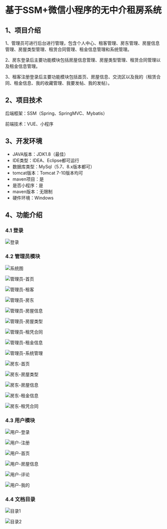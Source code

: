 # 基于SSM+微信小程序的无中介租房系统  



## 1、项目介绍

1、管理员可进行后台进行管理，包含个人中心、租客管理、房东管理、房屋信息管理、房屋类型管理、租赁合同管理、租金信息管理和系统管理。

2、房东登录后主要功能模块包括房屋信息管理、房屋类型管理、租赁合同管理以及租金信息管理。

3、租客注册登录后主要功能模块包括首页、房屋信息、交流区以及我的（租赁合同、租金信息、我的收藏管理、我要发帖、我的发帖）。

## 2、项目技术

后端框架：SSM（Spring、SpringMVC、Mybatis）

前端技术：VUE、小程序

## 3、开发环境

- JAVA版本：JDK1.8（最佳）
- IDE类型：IDEA、Eclipse都可运行
- 数据库类型：MySql（5.7、8.x版本都可） 
- tomcat版本：Tomcat 7-10版本均可
- maven项目：是
- 是否小程序：是
- maven版本：无限制
- 硬件环境：Windows

## 4、功能介绍

### 4.1 登录

![登录](https://www.codemarket.fun/202407141549752.png)

### 4.2 管理员模块

![系统图](https://www.codemarket.fun/202407141550482.png)

![管理员-首页](https://www.codemarket.fun/202407141550049.png)

![管理员-租客](https://www.codemarket.fun/202407141550372.png)

![管理员-房东](https://www.codemarket.fun/202407141550838.png)

![管理员-房屋信息](https://www.codemarket.fun/202407141550985.png)

![管理员-房屋类型](https://www.codemarket.fun/202407141550926.png)

![管理员-租凭合同](https://www.codemarket.fun/202407141550473.png)

![管理员-租金信息](https://www.codemarket.fun/202407141550292.png)

![管理员-系统管理](https://www.codemarket.fun/202407141550153.png)

![房东-首页](https://www.codemarket.fun/202407141550504.png)

![房东-房屋类型](https://www.codemarket.fun/202407141550487.png)

![房东-房屋信息](https://www.codemarket.fun/202407141550490.png)

![房东-租金信息](https://www.codemarket.fun/202407141550502.png)

![房东-租凭合同](https://www.codemarket.fun/202407141550510.png)

### 4.3 用户模块
![用户-登录](https://www.codemarket.fun/202407141550159.png)

![用户-注册](https://www.codemarket.fun/202407141550138.png)

![用户-首页](https://www.codemarket.fun/202407141550124.png)

![用户-房屋信息](https://www.codemarket.fun/202407141550145.png)

![用户-评论](https://www.codemarket.fun/202407141550431.png)

![用户-我的](https://www.codemarket.fun/202407141550122.png)

### 4.4 文档目录

![目录1](https://www.codemarket.fun/202407141550938.png)

![目录2](https://www.codemarket.fun/202407141550934.png)



